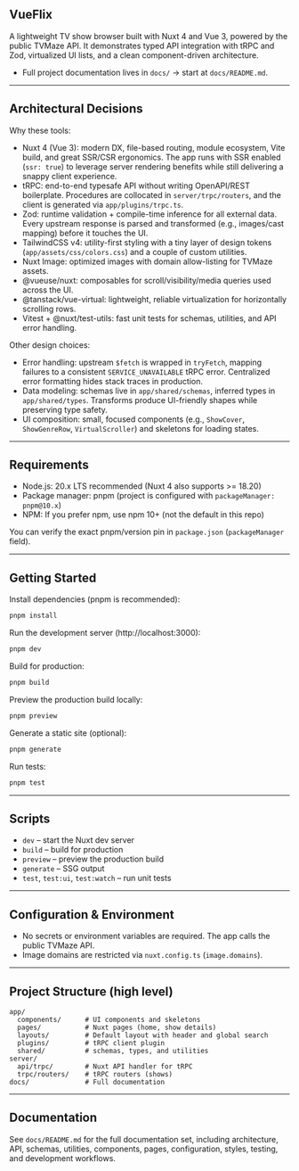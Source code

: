 ## VueFlix

A lightweight TV show browser built with Nuxt 4 and Vue 3, powered by the public TVMaze API. It demonstrates typed API integration with tRPC and Zod, virtualized UI lists, and a clean component-driven architecture.

- Full project documentation lives in `docs/` → start at `docs/README.md`.

---

## Architectural Decisions

Why these tools:

- Nuxt 4 (Vue 3): modern DX, file-based routing, module ecosystem, Vite build, and great SSR/CSR ergonomics. The app runs with SSR enabled (`ssr: true`) to leverage server rendering benefits while still delivering a snappy client experience.
- tRPC: end-to-end typesafe API without writing OpenAPI/REST boilerplate. Procedures are collocated in `server/trpc/routers`, and the client is generated via `app/plugins/trpc.ts`.
- Zod: runtime validation + compile-time inference for all external data. Every upstream response is parsed and transformed (e.g., images/cast mapping) before it touches the UI.
- TailwindCSS v4: utility-first styling with a tiny layer of design tokens (`app/assets/css/colors.css`) and a couple of custom utilities.
- Nuxt Image: optimized images with domain allow-listing for TVMaze assets.
- @vueuse/nuxt: composables for scroll/visibility/media queries used across the UI.
- @tanstack/vue-virtual: lightweight, reliable virtualization for horizontally scrolling rows.
- Vitest + @nuxt/test-utils: fast unit tests for schemas, utilities, and API error handling.

Other design choices:

- Error handling: upstream `$fetch` is wrapped in `tryFetch`, mapping failures to a consistent `SERVICE_UNAVAILABLE` tRPC error. Centralized error formatting hides stack traces in production.
- Data modeling: schemas live in `app/shared/schemas`, inferred types in `app/shared/types`. Transforms produce UI-friendly shapes while preserving type safety.
- UI composition: small, focused components (e.g., `ShowCover`, `ShowGenreRow`, `VirtualScroller`) and skeletons for loading states.

---

## Requirements

- Node.js: 20.x LTS recommended (Nuxt 4 also supports >= 18.20)
- Package manager: pnpm (project is configured with `packageManager: pnpm@10.x`)
- NPM: If you prefer npm, use npm 10+ (not the default in this repo)

You can verify the exact pnpm/version pin in `package.json` (`packageManager` field).

---

## Getting Started

Install dependencies (pnpm is recommended):

```bash
pnpm install
```

Run the development server (http://localhost:3000):

```bash
pnpm dev
```

Build for production:

```bash
pnpm build
```

Preview the production build locally:

```bash
pnpm preview
```

Generate a static site (optional):

```bash
pnpm generate
```

Run tests:

```bash
pnpm test
```

---

## Scripts

- `dev` – start the Nuxt dev server
- `build` – build for production
- `preview` – preview the production build
- `generate` – SSG output
- `test`, `test:ui`, `test:watch` – run unit tests

---

## Configuration & Environment

- No secrets or environment variables are required. The app calls the public TVMaze API.
- Image domains are restricted via `nuxt.config.ts` (`image.domains`).

---

## Project Structure (high level)

```
app/
  components/      # UI components and skeletons
  pages/           # Nuxt pages (home, show details)
  layouts/         # Default layout with header and global search
  plugins/         # tRPC client plugin
  shared/          # schemas, types, and utilities
server/
  api/trpc/        # Nuxt API handler for tRPC
  trpc/routers/    # tRPC routers (shows)
docs/              # Full documentation
```

---

## Documentation

See `docs/README.md` for the full documentation set, including architecture, API, schemas, utilities, components, pages, configuration, styles, testing, and development workflows.

